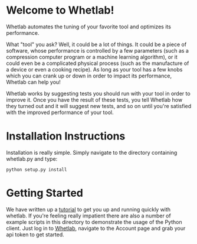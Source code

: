 Welcome to Whetlab!
===================

Whetlab automates the tuning of your favorite tool and optimizes its
performance.

What "tool" you ask? Well, it could be a lot of things.  It could be a
piece of software, whose performance is controlled by a few parameters
(such as a compression computer program or a machine learning
algorithm), or it could even be a complicated physical process (such
as the manufacture of a device or even a cooking recipe). As long as
your tool has a few knobs which you can crank up or down in order to
impact its performance, Whetlab can help you!

Whetlab works by suggesting tests you should run with your tool in
order to improve it. Once you have the result of these tests, you tell
Whetlab how they turned out and it will suggest new tests, and so on
until you're satisfied with the improved performance of your tool.

Installation Instructions
=========================

Installation is really simple.  Simply navigate to the directory containing whetlab.py and type:

    python setup.py install

Getting Started
===============
We have written up a [tutorial](./doc/html/index.html) to get you up and running quickly with whetlab.  If you're feeling really impatient there are also a number of example scripts in this directory to demonstrate the usage of the Python client.  Just log in to [Whetlab](http://www.api.whetlab.com), navigate to the Account page and grab your api token to get started.
